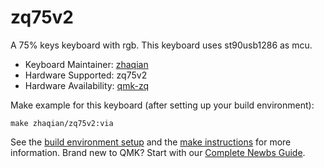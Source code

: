 # zq75v2

A 75% keys keyboard with rgb.
This keyboard uses st90usb1286 as mcu.

* Keyboard Maintainer: [zhaqian](https://github.com/zhaqian12)
* Hardware Supported: zq75v2
* Hardware Availability: [qmk-zq](https://github.com/zhaqian12/qmk_firmware)

Make example for this keyboard (after setting up your build environment):

    make zhaqian/zq75v2:via

See the [build environment setup](https://docs.qmk.fm/#/getting_started_build_tools) and the [make instructions](https://docs.qmk.fm/#/getting_started_make_guide) for more information. Brand new to QMK? Start with our [Complete Newbs Guide](https://docs.qmk.fm/#/newbs).
 